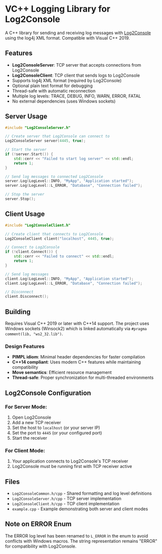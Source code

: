 # VC++ Logging Library for Log2Console

A C++ library for sending and receiving log messages with [Log2Console](https://github.com/Statyk7/log2console) using the log4j XML format. Compatible with Visual C++ 2019.

## Features

- **Log2ConsoleServer**: TCP server that accepts connections from Log2Console
- **Log2ConsoleClient**: TCP client that sends logs to Log2Console  
- Supports log4j XML format (required by Log2Console)
- Optional plain text format for debugging
- Thread-safe with automatic reconnection
- Multiple log levels: TRACE, DEBUG, INFO, WARN, ERROR, FATAL
- No external dependencies (uses Windows sockets)

## Server Usage

```cpp
#include "Log2ConsoleServer.h"

// Create server that Log2Console can connect to
Log2ConsoleServer server(4445, true);

// Start the server
if (!server.Start()) {
    std::cerr << "Failed to start log server" << std::endl;
    return 1;
}

// Send log messages to connected Log2Console
server.Log(LogLevel::INFO, "MyApp", "Application started");
server.Log(LogLevel::L_ERROR, "Database", "Connection failed");

// Stop the server
server.Stop();
```

## Client Usage

```cpp
#include "Log2ConsoleClient.h"

// Create client that connects to Log2Console
Log2ConsoleClient client("localhost", 4445, true);

// Connect to Log2Console
if (!client.Connect()) {
    std::cerr << "Failed to connect" << std::endl;
    return 1;
}

// Send log messages
client.Log(LogLevel::INFO, "MyApp", "Application started");
client.Log(LogLevel::L_ERROR, "Database", "Connection failed");

// Disconnect
client.Disconnect();
```

## Building

Requires Visual C++ 2019 or later with C++14 support. The project uses Windows sockets (Winsock2) which is linked automatically via `#pragma comment(lib, "ws2_32.lib")`.

### Design Features
- **PIMPL idiom**: Minimal header dependencies for faster compilation
- **C++14 compliant**: Uses modern C++ features while maintaining compatibility
- **Move semantics**: Efficient resource management
- **Thread-safe**: Proper synchronization for multi-threaded environments

## Log2Console Configuration

### For Server Mode:
1. Open Log2Console
2. Add a new TCP receiver
3. Set the host to `localhost` (or your server IP)
4. Set the port to `4445` (or your configured port)
5. Start the receiver

### For Client Mode:
1. Your application connects to Log2Console's TCP receiver
2. Log2Console must be running first with TCP receiver active

## Files

- `Log2ConsoleCommon.h/cpp` - Shared formatting and log level definitions
- `Log2ConsoleServer.h/cpp` - TCP server implementation
- `Log2ConsoleClient.h/cpp` - TCP client implementation  
- `example.cpp` - Example demonstrating both server and client modes

## Note on ERROR Enum

The ERROR log level has been renamed to `L_ERROR` in the enum to avoid conflicts with Windows macros. The string representation remains "ERROR" for compatibility with Log2Console.